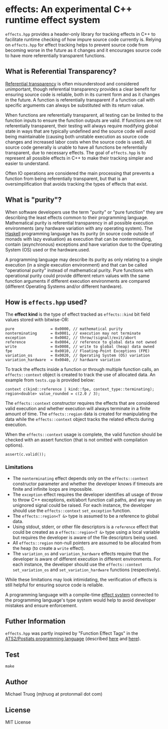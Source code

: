 # effects: An experimental C++ runtime effect system

`effects.hpp` provides a header-only library for tracking effects in C++ to
facilitate runtime checking of how impure source code currently is.
Relying on `effects.hpp` for effect tracking helps to prevent source code
from becoming worse in the future as it changes and it encourages source code
to have more referentially transparent functions.

## What is Referential Transparency?

[Referential transparency](https://en.wikipedia.org/wiki/Referential_transparency)
is often misunderstood and considered unimportant, though
referential transparency provides a clear benefit for ensuring source code
is reliable, both in its current form and as it changes in the future.
A function is referentially transparent if a function call with
specific arguments can always be substituted with its return value.

When functions are referentially transparent, all testing can be limited to
the function inputs to ensure the function outputs are valid.
If functions are not referentially transparent, their testing will always
require modifying global state in ways that are typically undefined
and the source code will avoid being maintainable
(causing both unstable execution as source code changes and
 increased labor costs when the source code is used).
All source code generally is unable to have all functions be
referentially transparent, due to necessary effects.
The goal of `effects.hpp` is to represent all possible effects in
C++ to make their tracking simpler and easier to understand.

Often IO operations are considered the main processing that prevents a
function from being referentially transparent, but that is an
oversimplification that avoids tracking the types of effects that exist.

## What is "purity"?

When software developers use the term "purity" or "pure function"
they are describing the least effects common to their programming language.
Mathematical purity is referential transparency in all possible
execution environments (any hardware variation with any operating system).
The [Haskell](https://en.wikipedia.org/wiki/Haskell) programming language
has its purity (in source code outside of monads with lazy evaluation)
as execution that can be nonterminating, contain (asynchronous) exceptions and
have variation due to the Operating System (OS) used or the hardware.used.

A programming language may describe its purity as only relating to a
single execution (in a single execution environment) and that can be
called "operational purity" instead of mathematical purity.
Pure functions with operational purity could provide different return values
with the same function arguments if different execution environments are
compared (different Operating Systems and/or different hardware).

## How is `effects.hpp` used?

The **effect kind** is the type of effect tracked as
`effects::kind` bit field values stored with bitwise-OR:

    pure                = 0x0000, // mathematical purity
    nonterminating      = 0x0001, // execution may not terminate
    exception           = 0x0002, // throw/(signal)/exit/abort
    reference           = 0x0004, // reference to global data not owned
    write               = 0x0008, // write to global (heap) data owned
    fpe                 = 0x0010, // Floating-Point Exceptions (FPE)
    variation_os        = 0x0020, // Operating System (OS) variation
    variation_hardware  = 0x0040, // hardware variation

To track the effects inside a function or through multiple function calls,
an `effects::context` object is created to track the use of allocated data.
An example from `tests.cpp` is provided below:

    context c(kind::reference | kind::fpe, context_type::terminating);
    region<double> value_rounded = c(2.0 / 3);

The `effects::context` constructor requires the effects that are considered
valid execution and whether execution will always terminate in a finite
amount of time.  The `effects::region` data is created for manipulating the
data while the `effects::context` object tracks the related effects during
execution.

When the `effects::context` usage is complete, the valid function should be
checked with an assert function (that is not omitted with compilation options).

    assert(c.valid());

### Limitations

* The `nonterminating` effect depends only on the `effects::context`
  constructor parameter and whether the developer knows if timeouts
  are finite and infinite loops are impossible.
* The `exception` effect requires the developer identifies all usage of
  throw to throw C++ exceptions, exit/abort function call paths, and
  any way an unignored signal could be raised.  For each instance,
  the developer should use the `effects::context` `set_exception` function.
* The `effects::region<T &>` type is assumed to be a reference to global data.
* Using stdout, stderr, or other file descriptors is a `reference` effect
  that could be created as a `effects::region<T &>` type using a local variable
  but requires the developer is aware of the file descriptors being used.
* All `effects::region` non-null pointers are assumed to be allocated from
  the heap (to create a `write` effect).
* The `variation_os` and `variation_hardware` effects require that the
  developer is aware of different execution in different environments.
  For each instance, the developer should use the `effects::context`
  `set_variation_os` and `set_variation_hardware` functions (respectively).

While these limitations may look intimidating, the verification of effects
is still helpful for ensuring source code is reliable.

A programming language with a compile-time
[effect system](https://en.wikipedia.org/wiki/Effect_system)
connected to the programming language's type system would help to avoid
developer mistakes and ensure enforcement.

## Futher Information

`effects.hpp` was partly inspired by "Function Effect Tags" in the
[ATS2/Postiats programming language](https://en.wikipedia.org/wiki/ATS_(programming_language))
(described [here](https://github.com/CloudI/CloudI/blob/0845ec697b35e46a0af8426f843f8fd3c4080039/src/api/ats/v2/cloudi.sats#L98)
and [here](https://bluishcoder.co.nz/2010/06/13/functions-in-ats.html)).

## Test

    make

## Author

Michael Truog (mjtruog at protonmail dot com)

## License

MIT License

